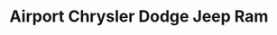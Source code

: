 ---
title: "Airport Chrysler Dodge Jeep Ram"
url: /platte-city/airport-chrysler-dodge-jeep-ram/
shop: Autohaus
---